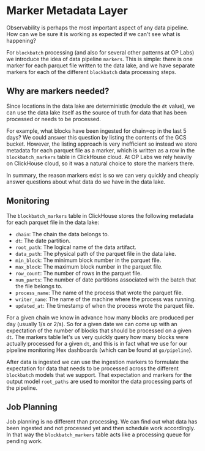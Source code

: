 # Marker Metadata Layer

Observability is perhaps the most important aspect of any data pipeline. How can we be sure it is
working as expected if we can't see what is happening? 

For `blockbatch` processing  (and also for several other patterns at OP Labs) we introduce the idea
of data pipeline `markers`. This is simple: there is one marker for each parquet file written to 
the data lake, and we have separate markers for each of the different `blockbatch` data processing
steps.

## Why are markers needed?

Since locations in the data lake are deterministic (modulo the `dt` value), we can use the data lake
itself as the source of truth for data that has been processed or needs to be processed. 

For example, what blocks have been ingested for chain=op in the last 5 days? We could answer this
question by listing the contents of the GCS bucket. However, the listing approach is very inefficient
so instead we store metadata for each parquet file as a marker, which is written as a row in the
`blockbatch_markers` table in ClickHouse cloud.  At OP Labs we rely heavily on ClickHouse cloud, 
so it was a natural choice to store the markers there. 

In summary, the reason markers exist is so we can very quickly and cheaply answer questions about
what data do we have in the data lake. 

## Monitoring

The `blockbatch_markers` table in ClickHouse stores the following metadata for each parquet file in
the data lake:

- `chain`: The chain the data belongs to.
- `dt`: The date partition.
- `root_path`: The logical name of the data artifact.
- `data_path`: The physical path of the parquet file in the data lake.
- `min_block`: The minimum block number in the parquet file.
- `max_block`: The maximum block number in the parquet file.
- `row_count`: The number of rows in the parquet file.
- `num_parts`: The number of date partitions associated with the batch that the file belongs to.
- `process_name`: The name of the process that wrote the parquet file.
- `writer_name`: The name of the machine where the process was running.
- `updated_at`: The timestamp of when the process wrote the parquet file.

For a given chain we know in advance how many blocks are produced per day (usually 1/s or 2/s). 
So for a given date we can come up with an expectation of the number of blocks that should be
processed on a given `dt`.  The markers table let's us very quickly query how many blocks were
actually processed for a given `dt`, and this is in fact what we use for our pipeline monitoring
Hex dashboards (which can be found at `go/pipeline`).

After data is ingested we can use the ingestion markers to formulate the expectation for data that
needs to be processed across the different `blockbatch` models that we support.  That expectation
and markers for the output model `root_paths` are used to monitor the data processing parts of
the pipeline.

## Job Planning

Job planning is no different than processing. We can find out what data has been ingested and not
processed yet and then schedule work accordingly. In that way the `blockbatch_markers` table acts
like a processing queue for pending work.



